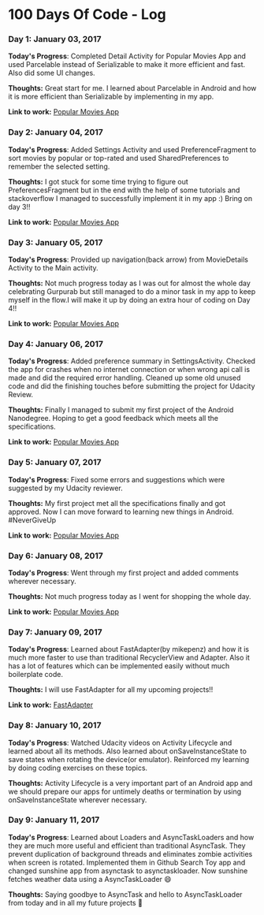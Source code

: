 # 100 Days Of Code - Log

### Day 1: January 03, 2017
<!--##### (delete me or comment me out) --> 

**Today's Progress**: Completed Detail Activity for Popular Movies App and used Parcelable instead of Serializable to make it more efficient and fast. Also did some UI changes.

**Thoughts:** Great start for me. I learned about Parcelable in Android and how it is more efficient than Serializable by implementing in my app.

**Link to work:** [Popular Movies App](https://github.com/ansh94/PopularMovies) 

### Day 2: January 04, 2017

**Today's Progress**: Added Settings Activity and used PreferenceFragment to sort movies by popular or top-rated and used SharedPreferences to remember the selected setting.

**Thoughts:** I got stuck for some time trying to figure out PreferencesFragment but in the end with the help of some tutorials and stackoverflow I managed to successfully implement it in my app :) Bring on day 3!!

**Link to work:** [Popular Movies App](https://github.com/ansh94/PopularMovies) 


### Day 3: January 05, 2017

**Today's Progress**: Provided up navigation(back arrow) from MovieDetails Activity to the Main activity.

**Thoughts:** Not much progress today as I was out for almost the whole day celebrating Gurpurab but still managed to do a minor task in my app to keep myself in the flow.I will make it up by doing an extra hour of coding on Day 4!!

**Link to work:** [Popular Movies App](https://github.com/ansh94/PopularMovies)

### Day 4: January 06, 2017

**Today's Progress**: Added preference summary in SettingsActivity. Checked the app for crashes when no internet connection or when wrong api call is made and did the required error handling. Cleaned up some old unused code and did the finishing touches before submitting the project for Udacity Review.

**Thoughts:** Finally I managed to submit my first project of the Android Nanodegree. Hoping to get a good feedback which meets all the specifications.

**Link to work:** [Popular Movies App](https://github.com/ansh94/PopularMovies)

### Day 5: January 07, 2017

**Today's Progress**: Fixed some errors and suggestions which were suggested by my Udacity reviewer.

**Thoughts:** My first project met all the specifications finally and got approved. Now I can move forward to learning new things in Android. #NeverGiveUp

**Link to work:** [Popular Movies App](https://github.com/ansh94/PopularMovies)

### Day 6: January 08, 2017

**Today's Progress**: Went through my first project and added comments wherever necessary.

**Thoughts:** Not much progress today as I went for shopping the whole day.

**Link to work:** [Popular Movies App](https://github.com/ansh94/PopularMovies)

### Day 7: January 09, 2017

**Today's Progress**: Learned about FastAdapter(by mikepenz) and how it is much more faster to use than traditional RecyclerView and Adapter. Also it has a lot of features which can be implemented easily without much boilerplate code. 

**Thoughts:** I will use FastAdapter for all my upcoming projects!!

**Link to work:** [FastAdapter](https://github.com/ansh94/FastAdapter)

### Day 8: January 10, 2017

**Today's Progress**: Watched Udacity videos on Activity Lifecycle and learned about all its methods. Also learned about onSaveInstanceState to save states when rotating the device(or emulator). Reinforced my learning by doing coding exercises on these topics.

**Thoughts:** Activity Lifecycle is a very important part of an Android app and we should prepare our apps for untimely deaths or termination by using onSaveInstanceState wherever necessary.

### Day 9: January 11, 2017

**Today's Progress**: Learned about Loaders and AsyncTaskLoaders and how they are much more useful and efficient than traditional AsyncTask. They prevent duplication of background threads and eliminates zombie activities when screen is rotated. Implemented them in Github Search Toy app and changed sunshine app from asynctask to asynctaskloader. Now sunshine fetches weather data using a AsyncTaskLoader :smile: 

**Thoughts:** Saying goodbye to AsyncTask and hello to AsyncTaskLoader from today and in all my future projects :metal:
<!--
### Day 0: February 30, 2016 (Example 2)
##### (delete me or comment me out)

**Today's Progress**: Fixed CSS, worked on canvas functionality for the app.

**Thoughts**: I really struggled with CSS, but, overall, I feel like I am slowly getting better at it. Canvas is still new for me, but I managed to figure out some basic functionality.

**Link(s) to work**: [Calculator App](http://www.example.com)


### Day 1: June 27, Monday

**Today's Progress**: I've gone through many exercises on FreeCodeCamp.

**Thoughts** I've recently started coding, and it's a great feeling when I finally solve an algorithm challenge after a lot of attempts and hours spent.

**Link(s) to work**
1. [Find the Longest Word in a String](https://www.freecodecamp.com/challenges/find-the-longest-word-in-a-string)
2. [Title Case a Sentence](https://www.freecodecamp.com/challenges/title-case-a-sentence)
-->
